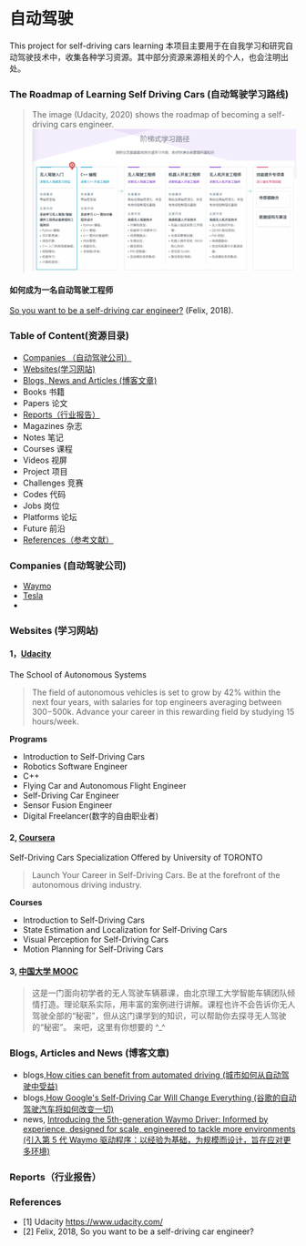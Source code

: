 # 自动驾驶
This project for self-driving cars learning
本项目主要用于在自我学习和研究自动驾驶技术中，收集各种学习资源。其中部分资源来源相关的个人，也会注明出处。

### The Roadmap of Learning Self Driving Cars (自动驾驶学习路线)
> The image (Udacity, 2020) shows the roadmap of becoming a self-driving cars engineer.
![自动驾驶](自动驾驶学习路线图.png)


#### 如何成为一名自动驾驶工程师
[So you want to be a self-driving car engineer?](https://autonomous-driving.org/2018/08/15/so-you-want-to-be-a-self-driving-car-engineer/)
(Felix, 2018).

### Table of Content(资源目录)
- [Companies （自动驾驶公司）](#companies)
- [Websites(学习网站)](#websites)
- [Blogs, News and Articles (博客文章)](#blogs)
- Books 书籍
- Papers 论文
- [Reports（行业报告）](#reports)
- Magazines 杂志
- Notes 笔记
- Courses 课程
- Videos 视屏
- Project 项目
- Challenges 竞赛
- Codes 代码
- Jobs 岗位
- Platforms 论坛
- Future 前沿
- [References（参考文献）](#refers)

### Companies (自动驾驶公司) <a name="companies"></a>
- [Waymo](https://waymo.com/intl/es/)
- [Tesla](https://www.tesla.com/de_DE/autopilot)
- 

### Websites (学习网站)<a name="websites"></a>

#### 1，[Udacity](https://www.udacity.com/)
The School of Autonomous Systems 
> The field of autonomous vehicles is set to grow by 42% within the next four years, with salaries for top engineers averaging between $300-$500k. Advance your career in this rewarding field by studying 15 hours/week.

**Programs**
- Introduction to Self-Driving Cars
- Robotics Software Engineer
- C++
- Flying Car and Autonomous Flight Engineer
- Self-Driving Car Engineer
- Sensor Fusion Engineer
- Digital Freelancer(数字的自由职业者)

#### 2, [Coursera](https://www.coursera.org/)
Self-Driving Cars Specialization Offered by University of TORONTO
> Launch Your Career in Self-Driving Cars. Be at the forefront of the autonomous driving industry.

**Courses**
- Introduction to Self-Driving Cars
- State Estimation and Localization for Self-Driving Cars
- Visual Perception for Self-Driving Cars
- Motion Planning for Self-Driving Cars

#### 3, [中国大学 MOOC](https://www.icourse163.org/course/BIT-1207432808?tid=1465692443)
> 这是一门面向初学者的无人驾驶车辆慕课，由北京理工大学智能车辆团队倾情打造。理论联系实际，用丰富的案例进行讲解。课程也许不会告诉你无人驾驶全部的“秘密”，但从这门课学到的知识，可以帮助你去探寻无人驾驶的“秘密”。
>来吧，这里有你想要的 ^_^


### Blogs, Articles and News (博客文章) <a name="blogs"></a>
- blogs,[How cities can benefit from automated driving (城市如何从自动驾驶中受益)](https://www.bosch.com/stories/economic-impact-of-self-driving-cars/)
- blogs,[How Google's Self-Driving Car Will Change Everything (谷歌的自动驾驶汽车将如何改变一切)](https://www.investopedia.com/articles/investing/052014/how-googles-selfdriving-car-will-change-everything.asp)
- news, [Introducing the 5th-generation Waymo Driver: Informed by experience, designed for scale, engineered to tackle more environments (引入第 5 代 Waymo 驱动程序：以经验为基础，为规模而设计，旨在应对更多环境)](https://blog.waymo.com/2020/03/introducing-5th-generation-waymo-driver.html)

### Reports（行业报告）<a name="reports"></a>

### References <a name="refers"></a>
- [1] Udacity https://www.udacity.com/
- [2] Felix, 2018, So you want to be a self-driving car engineer? 

